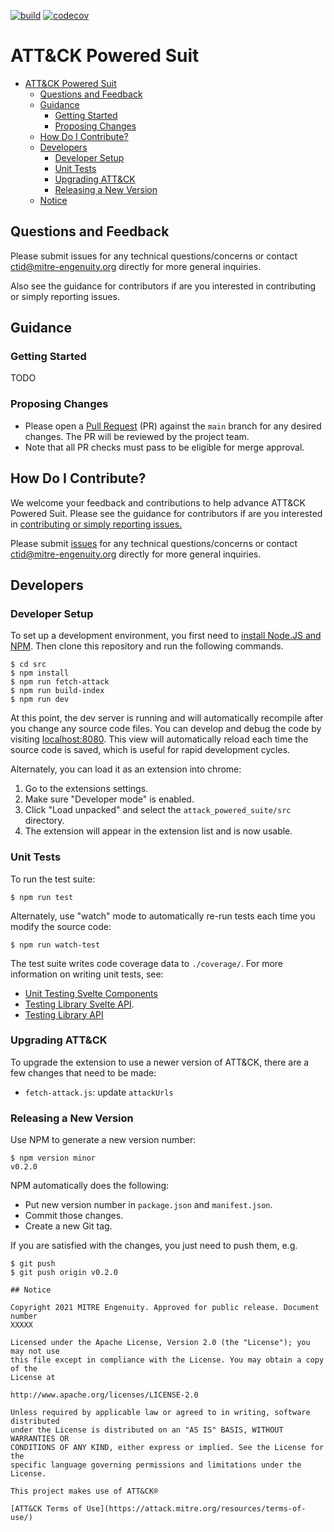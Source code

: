 [![build](https://github.com/center-for-threat-informed-defense/attack-powered-suit/actions/workflows/build.yml/badge.svg)](https://github.com/center-for-threat-informed-defense/attack-powered-suit/actions/workflows/build.yml)
[![codecov](https://codecov.io/gh/center-for-threat-informed-defense/attack-powered-suit/branch/main/graph/badge.svg?token=ejCIZhBRGr)](https://codecov.io/gh/center-for-threat-informed-defense/attack-powered-suit)

# ATT&CK Powered Suit

- [ATT&CK Powered Suit](#attck-powered-suit)
  - [Questions and Feedback](#questions-and-feedback)
  - [Guidance](#guidance)
    - [Getting Started](#getting-started)
    - [Proposing Changes](#proposing-changes)
  - [How Do I Contribute?](#how-do-i-contribute)
  - [Developers](#developers)
    - [Developer Setup](#developer-setup)
    - [Unit Tests](#unit-tests)
    - [Upgrading ATT&CK](#upgrading-attck)
    - [Releasing a New Version](#releasing-a-new-version)
  - [Notice](#notice)

## Questions and Feedback

Please submit issues for any technical questions/concerns or contact
ctid@mitre-engenuity.org directly for more general inquiries.

Also see the guidance for contributors if are you interested in contributing or
simply reporting issues.

## Guidance

### Getting Started

TODO

### Proposing Changes

* Please open a [Pull
  Request](https://docs.github.com/en/pull-requests/collaborating-with-pull-requests/proposing-changes-to-your-work-with-pull-requests/about-pull-requests)
  (PR) against the `main` branch for any desired changes. The PR will be
  reviewed by the project team.
* Note that all PR checks must pass to be eligible for merge approval.

## How Do I Contribute?

We welcome your feedback and contributions to help advance ATT&CK Powered Suit.
Please see the guidance for contributors if are you interested in [contributing
or simply reporting issues.](/CONTRIBUTING.md)

Please submit
[issues](https://github.com/center-for-threat-informed-defense/attack_powered_suite/issues)
for any technical questions/concerns or contact ctid@mitre-engenuity.org
directly for more general inquiries.

## Developers

### Developer Setup

To set up a development environment, you first need to [install Node.JS and
NPM](https://docs.npmjs.com/downloading-and-installing-node-js-and-npm). Then
clone this repository and run the following commands.

```shell
$ cd src
$ npm install
$ npm run fetch-attack
$ npm run build-index
$ npm run dev
```

At this point, the dev server is running and will automatically recompile after
you change any source code files. You can develop and debug the code by visiting
[localhost:8080](http://localhost:8080). This view will automatically reload
each time the source code is saved, which is useful for rapid development
cycles.

Alternately, you can load it as an extension into chrome:

1. Go to the extensions settings.
2. Make sure "Developer mode" is enabled.
3. Click "Load unpacked" and select the `attack_powered_suite/src` directory.
4. The extension will appear in the extension list and is now usable.

### Unit Tests

To run the test suite:

```shell
$ npm run test
```

Alternately, use "watch" mode to automatically re-run tests each time you modify
the source code:

```shell
$ npm run watch-test
```

The test suite writes code coverage data to `./coverage/`. For more information
on writing unit tests, see:

* [Unit Testing Svelte
  Components](https://sveltesociety.dev/recipes/testing-and-debugging/unit-testing-svelte-component/)
* [Testing Library Svelte
  API](https://testing-library.com/docs/svelte-testing-library/api).
* [Testing Library
  API](https://testing-library.com/docs/queries/about/#types-of-queries)

### Upgrading ATT&CK

To upgrade the extension to use a newer version of ATT&CK, there are a few
changes that need to be made:

* `fetch-attack.js`: update `attackUrls`

### Releasing a New Version

Use NPM to generate a new version number:

```shell
$ npm version minor
v0.2.0
```

NPM automatically does the following:

* Put new version number in `package.json` and `manifest.json`.
* Commit those changes.
* Create a new Git tag.

If you are satisfied with the changes, you just need to push them, e.g.

```shell
$ git push
$ git push origin v0.2.0

## Notice

Copyright 2021 MITRE Engenuity. Approved for public release. Document number
XXXXX

Licensed under the Apache License, Version 2.0 (the "License"); you may not use
this file except in compliance with the License. You may obtain a copy of the
License at

http://www.apache.org/licenses/LICENSE-2.0

Unless required by applicable law or agreed to in writing, software distributed
under the License is distributed on an "AS IS" BASIS, WITHOUT WARRANTIES OR
CONDITIONS OF ANY KIND, either express or implied. See the License for the
specific language governing permissions and limitations under the License.

This project makes use of ATT&CK®

[ATT&CK Terms of Use](https://attack.mitre.org/resources/terms-of-use/)
